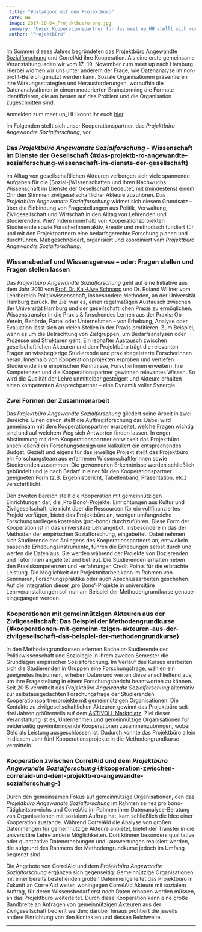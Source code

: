 ```yaml
---
 title: "#data4good mit dem Projektbüro"
 date: NA
 image: 2017-10-04_Projektbuero.png.jpg
 summary: "Unser Kooperationspartner für das meet up_HH stellt sich vor."
 author: "Projektbüro"
---
```



Im Sommer dieses Jahres begründeten das [Projektbüro Angewandte
Sozialforschung](https://www.wiso.uni-hamburg.de/projektbuero-angewandte-sozialforschung.html)
und CorrelAid ihre Kooperation. Als eine erste gemeinsame Veranstaltung
laden wir vom 17.-19. November zum meet up nach Hamburg. Hierbei widmen
wir uns unter anderem der Frage, wie Datenanalyse im non-profit-Bereich
genutzt werden kann. Soziale Organisationen präsentieren ihre
Wirkungsstrategien und Herausforderungen, woraufhin die
DatenanalystInnen in einem moderierten Brainstorming die Formate
identifizieren, die am besten auf das Problem und die Organisation
zugeschnitten sind.

Anmelden zum meet up\_HH könnt ihr euch
[hier](http://eepurl.com/c2Xu_X).

Im Folgenden stellt sich unser Kooperationspartner, das *Projektbüro
Angewandte Sozialforschung*, vor.

### Das *Projektbüro Angewandte Sozialforschung* - Wissenschaft im Dienste der Gesellschaft {#das-projektb-ro-angewandte-sozialforschung-wissenschaft-im-dienste-der-gesellschaft}

Im Alltag von gesellschaftlichen Akteuren verbergen sich viele spannende
Aufgaben für die (Sozial-)Wissenschaften und ihren Nachwuchs.
Wissenschaft im Dienste der Gesellschaft bedeutet, mit (mindestens)
einem Ohr den Stimmen zivilgesellschaftlicher Akteure zuzuhören. Das
*Projektbüro Angewandte Sozialforschung* widmet sich diesem Grundsatz –
über die Einbindung von Fragestellungen aus Politik, Verwaltung,
Zivilgesellschaft und Wirtschaft in den Alltag von Lehrenden und
Studierenden. Wie? Indem innerhalb von Kooperationsprojekten Studierende
sowie ForscherInnen aktiv, kreativ und methodisch fundiert für und mit
den Projektpartnern eine bedarfsgerechte Forschung planen und
durchführen. Maßgeschneidert, organisiert und koordiniert vom
*Projektbüro Angewandte Sozialforschung*.

### Wissensbedarf und Wissensgenese – oder: Fragen stellen und Fragen stellen lassen

Das *Projektbüro Angewandte Sozialforschung* geht auf eine Initiative
aus dem Jahr 2010 von [Prof. Dr. Kai-Uwe
Schnapp](https://www.wiso.uni-hamburg.de/fachbereich-sowi/professuren/schnapp/team/schnapp-kai-uwe.html)
und Dr. Roland Willner vom Lehrbereich Politikwissenschaft, insbesondere
Methoden, an der Universität Hamburg zurück. Ihr Ziel war es, einen
regelmäßigen Austausch zwischen der Universität Hamburg und der
gesellschaftlichen Praxis zu ermöglichen. Wissenstransfer in die Praxis
& forschendes Lernen aus der Praxis: Ob Verein, Behörde, Partei oder
Unternehmen – von Erhebung, Analyse oder Evaluation lässt sich an vielen
Stellen in der Praxis profitieren. Zum Beispiel, wenn es um die
Betrachtung von Zielgruppen, um Bedarfsanalysen oder Prozesse und
Strukturen geht. Ein lebhafter Austausch zwischen gesellschaftlichen
Akteuren und dem Projektbüro trägt die relevanten Fragen an
wissbegierige Studierende und praxisbegeisterte ForscherInnen heran.
Innerhalb von Kooperationsprojekten erproben und vertiefen Studierende
ihre empirischen Kenntnisse, ForscherInnen erweitern ihre Kompetenzen
und die Kooperationspartner gewinnen relevantes Wissen. So wird die
Qualität der Lehre unmittelbar gesteigert und Akteure erhalten einen
kompetenten Ansprechpartner – eine Dynamik voller Synergie.

### Zwei Formen der Zusammenarbeit

Das *Projektbüro Angewandte Sozialforschung* gliedert seine Arbeit in
zwei Bereiche. Einen davon stellt die Auftragsforschung dar. Dabei wird
gemeinsam mit dem Kooperationspartner erarbeitet, welche Fragen wichtig
sind und auf welchem Weg sich Antworten finden lassen. In enger
Abstimmung mit dem Kooperationspartner entwickelt das Projektbüro
anschließend ein Forschungsdesign und kalkuliert ein entsprechendes
Budget. Gezielt und eigens für das jeweilige Projekt stellt das
Projektbüro ein Forschungsteam aus erfahrenen WissenschaftlerInnen sowie
Studierenden zusammen. Die gewonnenen Erkenntnisse werden schließlich
gebündelt und je nach Bedarf in einer für den Kooperationspartner
geeigneten Form (z.B. Ergebnisbericht, Tabellenband, Präsentation, etc.)
verschriftlicht.

Den zweiten Bereich stellt die Kooperation mit gemeinnützigen
Einrichtungen dar, die ‚Pro Bono‘-Projekte. Einrichtungen aus Kultur und
Zivilgesellschaft, die nicht über die Ressourcen für ein
vollfinanziertes Projekt verfügen, bietet das Projektbüro an, weniger
umfangreiche Forschungsanliegen kostenlos (pro-bono) durchzuführen.
Diese Form der Kooperation ist in das universitäre Lehrangebot,
insbesondere in das der Methoden der empirischen Sozialforschung,
eingebettet. Dabei nehmen sich Studierende des Anliegens des
Kooperationspartners an, entwickeln passende Erhebungsinstrumente,
führen die Erhebungen selbst durch und werten die Daten aus. Sie werden
während der Projekte von Dozierenden und TutorInnen angeleitet und
betreut. Die Studierenden erhalten neben den Praxiskompetenzen und
-erfahrungen Credit Points für die erbrachte Leistung. Die Möglichkeit
der Projektmitarbeit kann im Rahmen von Seminaren, Forschungspraktika
oder auch Abschlussarbeiten geschehen. Auf die Integration dieser ‚pro
Bono‘-Projekte in universitäre Lehrveranstaltungen soll nun am Beispiel
der Methodengrundkurse genauer eingegangen werden.

### Kooperationen mit gemeinnützigen Akteuren aus der Zivilgesellschaft: Das Beispiel der Methodengrundkurse {#kooperationen-mit-gemeinn-tzigen-akteuren-aus-der-zivilgesellschaft-das-beispiel-der-methodengrundkurse}

In den Methodengrundkursen erlernen Bachelor-Studierende der
Politikwissenschaft und Soziologie in ihrem zweiten Semester die
Grundlagen empirischer Sozialforschung. Im Verlauf des Kurses erarbeiten
sich die Studierenden in Gruppen eine Forschungsfrage, wählen ein
geeignetes Instrument, erheben Daten und werten diese anschließend aus,
um ihre Fragestellung in einem Forschungsbericht beantworten zu können.
Seit 2015 vermittelt das *Projektbüro Angewandte Sozialforschung*
alternativ zur selbstausgedachten Forschungsfrage der Studierenden
Kooperationspartnerprojekte mit gemeinnützigen Organisationen. Die
Kontakte zu zivilgesellschaftlichen Akteuren gewinnt das Projektbüro
seit drei Jahren größtenteils auf dem
[AKTIVOLI-Marktplatz](http://www.aktivoli.de/startseite.html). Ziel
dieser Veranstaltung ist es, Unternehmen und gemeinnützige
Organisationen für beiderseitig gewinnbringende Kooperationen
zusammenzubringen, wobei Geld als Leistung ausgeschlossen ist. Dadurch
konnte das Projektbüro allein in diesem Jahr fünf Kooperationsprojekte
in die Methodengrundkurse vermitteln.

### Kooperation zwischen CorrelAid und dem *Projektbüro Angewandte Sozialforschung* {#kooperation-zwischen-correlaid-und-dem-projektb-ro-angewandte-sozialforschung-}

Durch den gemeinsamen Fokus auf gemeinnützige Organisationen, den das
*Projektbüro Angewandte Sozialforschung* im Rahmen seines pro
bono-Tätigkeitsbereichs und CorrelAid im Rahmen ihrer
Datenanalyse-Beratung von Organisationen mit sozialem Auftrag hat, kam
schließlich die Idee einer Kooperation zustande. Während CorrelAid die
Analyse von großen Datenmengen für gemeinnützige Akteure anbietet,
bietet der Transfer in die universitäre Lehre andere Möglichkeiten. Dort
können besonders qualitative oder quantitative Datenerhebungen und
-auswertungen realisiert werden, die aufgrund des Rahmens der
Methodengrundkurse jedoch im Umfang begrenzt sind.

Die Angebote von CorrelAid und dem *Projektbüro Angewandte
Sozialforschung* ergänzen sich gegenseitig: Gemeinnützige Organisationen
mit einer bereits bestehenden großen Datenmenge leitet das Projektbüro
in Zukunft an CorrelAid weiter, wohingegen CorrelAid Akteure mit
sozialem Auftrag, für deren Wissensbedarf erst noch Daten erhoben werden
müssen, an das Projektbüro weiterleitet. Durch diese Kooperation kann
eine große Bandbreite an Anfragen von gemeinnützigen Akteuren aus der
Zivilgesellschaft bedient werden; darüber hinaus profitiert die jeweils
andere Einrichtung von den Kontakten und dessen Reichweite.

------------------------------------------------------------------------


